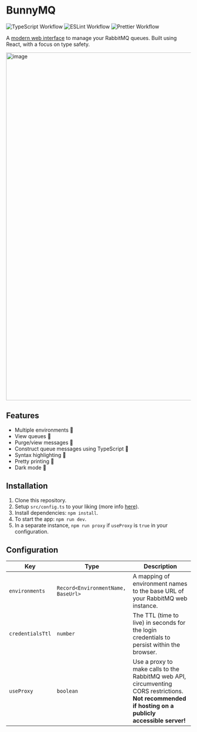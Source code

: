 # BunnyMQ

![TypeScript Workflow](https://github.com/yrnehli/bunnymq/actions/workflows/tsc.yml/badge.svg)
![ESLint Workflow](https://github.com/yrnehli/bunnymq/actions/workflows/eslint.yml/badge.svg)
![Prettier Workflow](https://github.com/yrnehli/bunnymq/actions/workflows/prettier.yml/badge.svg)

A [modern web interface](https://yrnehli.github.io/bunnymq) to manage your RabbitMQ queues. Built using React, with a focus on type safety.

<img width="945" alt="image" src="https://github.com/yrnehli/bunnymq/assets/44710606/68bc16c6-d2eb-4d07-9a6a-d223d8657752">

## Features

-   Multiple environments 🌲
-   View queues 🔁
-   Purge/view messages 👀
-   Construct queue messages using TypeScript 🚧
-   Syntax highlighting 🎨
-   Pretty printing 💅
-   Dark mode 🌚

## Installation

1. Clone this repository.
2. Setup `src/config.ts` to your liking (more info [here](#configuration)).
3. Install dependencies: `npm install`.
4. To start the app: `npm run dev`.
5. In a separate instance, `npm run proxy` if `useProxy` is `true` in your configuration.

## Configuration

| Key              | Type                               | Description                                                                                                                                         |
| ---------------- | ---------------------------------- | --------------------------------------------------------------------------------------------------------------------------------------------------- |
| `environments`   | `Record<EnvironmentName, BaseUrl>` | A mapping of environment names to the base URL of your RabbitMQ web instance.                                                                       |
| `credentialsTtl` | `number`                           | The TTL (time to live) in seconds for the login credentials to persist within the browser.                                                          |
| `useProxy`       | `boolean`                          | Use a proxy to make calls to the RabbitMQ web API, circumventing CORS restrictions. **Not recommended if hosting on a publicly accessible server!** |
